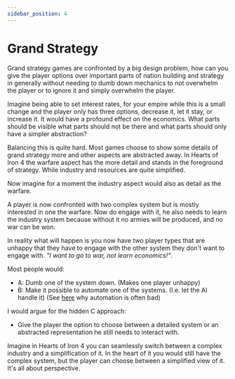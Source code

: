 ```yaml
---
sidebar_position: 4
---
```


# Grand Strategy

Grand strategy games are confronted by a big design problem, how can you give the player options over important parts of nation building and strategy in generally without needing to dumb down mechanics to not overwhelm the player or to ignore it and simply overwhelm the player.

Imagine being able to set interest rates, for your empire while this is a small change and the player only has three options, decrease it, let it stay, or increase it. It would have a profound effect on the economics. What parts should be visible what parts should not be there and what parts should only have a simpler abstraction?

Balancing this is quite hard. Most games choose to show some details of grand strategy more and other aspects are abstracted away. In Hearts of Iron 4 the warfare aspect has the more detail and stands in the foreground of strategy. While industry and resources are quite simplified.

Now imagine for a moment the industry aspect would also as detail as the warfare.

A player is now confronted with two complex system but is mostly interested in one the warfare. Now do engage with it, he also needs to learn the industry system because without it no armies will be produced, and no war can be won.

In reality what will happen is you now have two player types that are unhappy that they have to engage with the other system they don't want to engage with. *"I want to go to war, not learn economics!"*. 

Most people would:
- A: Dumb one of the system down. (Makes one player unhappy)
- B: Make it possible to automate one of the systems. (I.e. let the AI handle it) (See [here](/docs/design/automation) why automation is often bad)

I would argue for the hidden C approach:
- Give the player the option to choose between a detailed system or an abstracted representation he still needs to interact with.

Imagine in Hearts of Iron 4 you can seamlessly switch between a complex industry and a simplification of it. In the heart of it you would still have the complex system, but the player can choose between a simplified view of it. It's all about perspective.